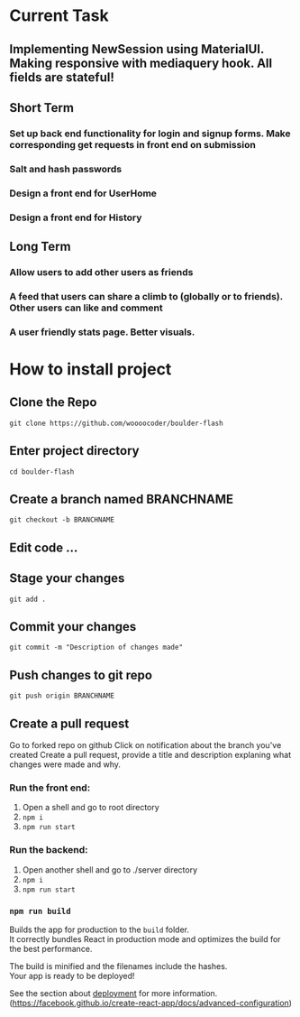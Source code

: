 # Current Task
## Implementing NewSession using MaterialUI. Making responsive with mediaquery hook. All fields are stateful!

## Short Term
### Set up back end functionality for login and signup forms. Make corresponding get requests in front end on submission 
### Salt and hash passwords

### Design a front end for UserHome
### Design a front end for History

## Long Term
### Allow users to add other users as friends
### A feed that users can share a climb to (globally or to friends). Other users can like and comment
### A user friendly stats page. Better visuals. 

# How to install project 
## Clone the Repo
`git clone https://github.com/woooocoder/boulder-flash`
## Enter project directory
`cd boulder-flash`
## Create a branch named BRANCHNAME
`git checkout -b BRANCHNAME`
## Edit code ... 
## Stage your changes
`git add .`
## Commit your changes
`git commit -m "Description of changes made"`
## Push changes to git repo
`git push origin BRANCHNAME`
## Create a pull request
Go to forked repo on github
Click on notification about the branch you've created
Create a pull request, provide a title and description explaning what changes were made and why.


### Run the front end:
1. Open a shell and go to root directory
2. `npm i`
3. `npm run start`
### Run the backend:
1. Open another shell and go to ./server directory
2. `npm i`
3. `npm run start` 



### `npm run build`

Builds the app for production to the `build` folder.\
It correctly bundles React in production mode and optimizes the build for the best performance.

The build is minified and the filenames include the hashes.\
Your app is ready to be deployed!

See the section about [deployment](https://facebook.github.io/create-react-app/docs/deployment) for more information.
(https://facebook.github.io/create-react-app/docs/advanced-configuration)
